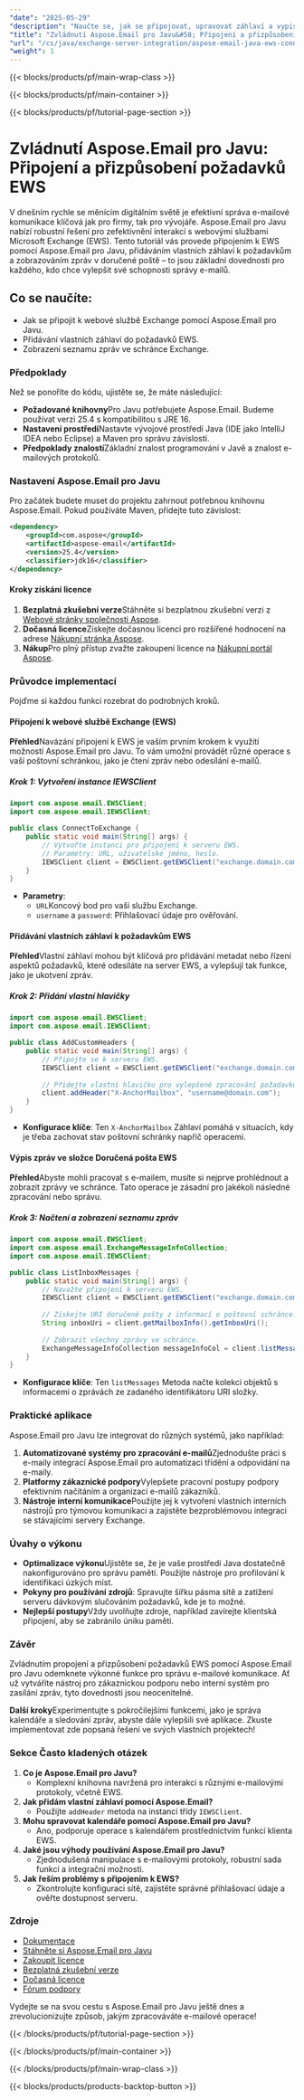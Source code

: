 ```yaml
---
"date": "2025-05-29"
"description": "Naučte se, jak se připojovat, upravovat záhlaví a vypisovat zprávy ve schránce Exchange pomocí Aspose.Email pro Javu. Vylepšete si možnosti správy e-mailů s tímto komplexním průvodcem."
"title": "Zvládnutí Aspose.Email pro Javu&#58; Připojení a přizpůsobení požadavků EWS"
"url": "/cs/java/exchange-server-integration/aspose-email-java-ews-connection-customization/"
"weight": 1
---
```


{{< blocks/products/pf/main-wrap-class >}}

{{< blocks/products/pf/main-container >}}

{{< blocks/products/pf/tutorial-page-section >}}
# Zvládnutí Aspose.Email pro Javu: Připojení a přizpůsobení požadavků EWS

V dnešním rychle se měnícím digitálním světě je efektivní správa e-mailové komunikace klíčová jak pro firmy, tak pro vývojáře. Aspose.Email pro Javu nabízí robustní řešení pro zefektivnění interakcí s webovými službami Microsoft Exchange (EWS). Tento tutoriál vás provede připojením k EWS pomocí Aspose.Email pro Javu, přidáváním vlastních záhlaví k požadavkům a zobrazováním zpráv v doručené poště – to jsou základní dovednosti pro každého, kdo chce vylepšit své schopnosti správy e-mailů.

## Co se naučíte:
- Jak se připojit k webové službě Exchange pomocí Aspose.Email pro Javu.
- Přidávání vlastních záhlaví do požadavků EWS.
- Zobrazení seznamu zpráv ve schránce Exchange.

### Předpoklady
Než se ponoříte do kódu, ujistěte se, že máte následující:

- **Požadované knihovny**Pro Javu potřebujete Aspose.Email. Budeme používat verzi 25.4 s kompatibilitou s JRE 16.
- **Nastavení prostředí**Nastavte vývojové prostředí Java (IDE jako IntelliJ IDEA nebo Eclipse) a Maven pro správu závislostí.
- **Předpoklady znalostí**Základní znalost programování v Javě a znalost e-mailových protokolů.

### Nastavení Aspose.Email pro Javu
Pro začátek budete muset do projektu zahrnout potřebnou knihovnu Aspose.Email. Pokud používáte Maven, přidejte tuto závislost:

```xml
<dependency>
    <groupId>com.aspose</groupId>
    <artifactId>aspose-email</artifactId>
    <version>25.4</version>
    <classifier>jdk16</classifier>
</dependency>
```

#### Kroky získání licence
1. **Bezplatná zkušební verze**Stáhněte si bezplatnou zkušební verzi z [Webové stránky společnosti Aspose](https://releases.aspose.com/email/java/).
2. **Dočasná licence**Získejte dočasnou licenci pro rozšířené hodnocení na adrese [Nákupní stránka Aspose](https://purchase.aspose.com/temporary-license/).
3. **Nákup**Pro plný přístup zvažte zakoupení licence na [Nákupní portál Aspose](https://purchase.aspose.com/buy).

### Průvodce implementací
Pojďme si každou funkci rozebrat do podrobných kroků.

#### Připojení k webové službě Exchange (EWS)
**Přehled**Navázání připojení k EWS je vaším prvním krokem k využití možností Aspose.Email pro Javu. To vám umožní provádět různé operace s vaší poštovní schránkou, jako je čtení zpráv nebo odesílání e-mailů.

##### Krok 1: Vytvoření instance IEWSClient
```java
import com.aspose.email.EWSClient;
import com.aspose.email.IEWSClient;

public class ConnectToExchange {
    public static void main(String[] args) {
        // Vytvořte instanci pro připojení k serveru EWS.
        // Parametry: URL, uživatelské jméno, heslo.
        IEWSClient client = EWSClient.getEWSClient("exchange.domain.com/exchangeews/Exchange.asmx", "username", "password", "");
    }
}
```

- **Parametry**:
  - `URL`Koncový bod pro vaši službu Exchange.
  - `username` a `password`: Přihlašovací údaje pro ověřování.

#### Přidávání vlastních záhlaví k požadavkům EWS
**Přehled**Vlastní záhlaví mohou být klíčová pro přidávání metadat nebo řízení aspektů požadavků, které odesíláte na server EWS, a vylepšují tak funkce, jako je ukotvení zpráv.

##### Krok 2: Přidání vlastní hlavičky
```java
import com.aspose.email.EWSClient;
import com.aspose.email.IEWSClient;

public class AddCustomHeaders {
    public static void main(String[] args) {
        // Připojte se k serveru EWS.
        IEWSClient client = EWSClient.getEWSClient("exchange.domain.com/exchangeews/Exchange.asmx", "username", "password", "");
        
        // Přidejte vlastní hlavičku pro vylepšené zpracování požadavků.
        client.addHeader("X-AnchorMailbox", "username@domain.com");
    }
}
```

- **Konfigurace klíče**: Ten `X-AnchorMailbox` Záhlaví pomáhá v situacích, kdy je třeba zachovat stav poštovní schránky napříč operacemi.

#### Výpis zpráv ve složce Doručená pošta EWS
**Přehled**Abyste mohli pracovat s e-mailem, musíte si nejprve prohlédnout a zobrazit zprávy ve schránce. Tato operace je zásadní pro jakékoli následné zpracování nebo správu.

##### Krok 3: Načtení a zobrazení seznamu zpráv
```java
import com.aspose.email.EWSClient;
import com.aspose.email.ExchangeMessageInfoCollection;
import com.aspose.email.IEWSClient;

public class ListInboxMessages {
    public static void main(String[] args) {
        // Navažte připojení k serveru EWS.
        IEWSClient client = EWSClient.getEWSClient("exchange.domain.com/exchangeews/Exchange.asmx", "username", "password", "");
        
        // Získejte URI doručené pošty z informací o poštovní schránce.
        String inboxUri = client.getMailboxInfo().getInboxUri();
        
        // Zobrazit všechny zprávy ve schránce.
        ExchangeMessageInfoCollection messageInfoCol = client.listMessages(inboxUri);
    }
}
```

- **Konfigurace klíče**: Ten `listMessages` Metoda načte kolekci objektů s informacemi o zprávách ze zadaného identifikátoru URI složky.

### Praktické aplikace
Aspose.Email pro Javu lze integrovat do různých systémů, jako například:
1. **Automatizované systémy pro zpracování e-mailů**Zjednodušte práci s e-maily integrací Aspose.Email pro automatizaci třídění a odpovídání na e-maily.
2. **Platformy zákaznické podpory**Vylepšete pracovní postupy podpory efektivním načítáním a organizací e-mailů zákazníků.
3. **Nástroje interní komunikace**Použijte jej k vytvoření vlastních interních nástrojů pro týmovou komunikaci a zajistěte bezproblémovou integraci se stávajícími servery Exchange.

### Úvahy o výkonu
- **Optimalizace výkonu**Ujistěte se, že je vaše prostředí Java dostatečně nakonfigurováno pro správu paměti. Použijte nástroje pro profilování k identifikaci úzkých míst.
- **Pokyny pro používání zdrojů**: Spravujte šířku pásma sítě a zatížení serveru dávkovým slučováním požadavků, kde je to možné.
- **Nejlepší postupy**Vždy uvolňujte zdroje, například zavírejte klientská připojení, aby se zabránilo úniku paměti.

### Závěr
Zvládnutím propojení a přizpůsobení požadavků EWS pomocí Aspose.Email pro Javu odemknete výkonné funkce pro správu e-mailové komunikace. Ať už vytváříte nástroj pro zákaznickou podporu nebo interní systém pro zasílání zpráv, tyto dovednosti jsou neocenitelné.

**Další kroky**Experimentujte s pokročilejšími funkcemi, jako je správa kalendáře a sledování zpráv, abyste dále vylepšili své aplikace. Zkuste implementovat zde popsaná řešení ve svých vlastních projektech!

### Sekce Často kladených otázek
1. **Co je Aspose.Email pro Javu?**
   - Komplexní knihovna navržená pro interakci s různými e-mailovými protokoly, včetně EWS.
2. **Jak přidám vlastní záhlaví pomocí Aspose.Email?**
   - Použijte `addHeader` metoda na instanci třídy `IEWSClient`.
3. **Mohu spravovat kalendáře pomocí Aspose.Email pro Javu?**
   - Ano, podporuje operace s kalendářem prostřednictvím funkcí klienta EWS.
4. **Jaké jsou výhody používání Aspose.Email pro Javu?**
   - Zjednodušená manipulace s e-mailovými protokoly, robustní sada funkcí a integrační možnosti.
5. **Jak řeším problémy s připojením k EWS?**
   - Zkontrolujte konfiguraci sítě, zajistěte správné přihlašovací údaje a ověřte dostupnost serveru.

### Zdroje
- [Dokumentace](https://reference.aspose.com/email/java/)
- [Stáhněte si Aspose.Email pro Javu](https://releases.aspose.com/email/java/)
- [Zakoupit licence](https://purchase.aspose.com/buy)
- [Bezplatná zkušební verze](https://releases.aspose.com/email/java/)
- [Dočasná licence](https://purchase.aspose.com/temporary-license/)
- [Fórum podpory](https://forum.aspose.com/c/email/10)

Vydejte se na svou cestu s Aspose.Email pro Javu ještě dnes a zrevolucionizujte způsob, jakým zpracováváte e-mailové operace!

{{< /blocks/products/pf/tutorial-page-section >}}

{{< /blocks/products/pf/main-container >}}

{{< /blocks/products/pf/main-wrap-class >}}

{{< blocks/products/products-backtop-button >}}